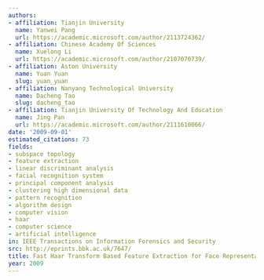 ```yaml
---
authors:
- affiliation: Tianjin University
  name: Yanwei Pang
  url: https://academic.microsoft.com/author/2113724362/
- affiliation: Chinese Academy Of Sciences
  name: Xuelong Li
  url: https://academic.microsoft.com/author/2107070739/
- affiliation: Aston University
  name: Yuan Yuan
  slug: yuan_yuan
- affiliation: Nanyang Technological University
  name: Dacheng Tao
  slug: dacheng_tao
- affiliation: Tianjin University Of Technology And Education
  name: Jing Pan
  url: https://academic.microsoft.com/author/2111610066/
date: '2009-09-01'
estimated_citations: 73
fields:
- subspace topology
- feature extraction
- linear discriminant analysis
- facial recognition system
- principal component analysis
- clustering high dimensional data
- pattern recognition
- algorithm design
- computer vision
- haar
- computer science
- artificial intelligence
in: IEEE Transactions on Information Forensics and Security
src: http://eprints.bbk.ac.uk/7647/
title: Fast Haar Transform Based Feature Extraction for Face Representation and Recognition
year: 2009
---
```

